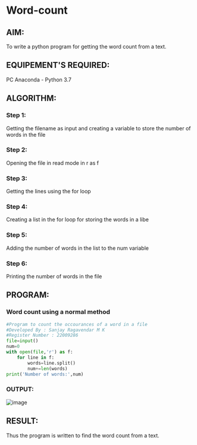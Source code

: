 # Word-count
## AIM:
To write a python program for getting the word count from a text.
## EQUIPEMENT'S REQUIRED: 
PC
Anaconda - Python 3.7
## ALGORITHM: 
### Step 1:
Getting the filename as input and creating a variable to store the number of words in the file
### Step 2: 
 Opening the file in read mode in r as f
### Step 3: 
 Getting the lines using the for loop
### Step 4:  
Creating a list in the for loop for storing the words in a libe
### Step 5: 
Adding the number of words in the list to the num variable
### Step 6: 
Printing the number of words in the file
## PROGRAM:
### Word count using a normal method
```py
#Program to count the occourances of a word in a file
#Developed By : Sanjay Ragavendar M K
#Register Number : 22009286
file=input()
num=0
with open(file,'r') as f:
    for line in f:
        words=line.split()
        num+=len(words)
print('Number of words:',num)
```

### OUTPUT:

![image](https://user-images.githubusercontent.com/91368803/215003869-a73d404f-97b8-4660-85b5-56ffa1137b71.png)


## RESULT:
Thus the program is written to find the word count from a text.
